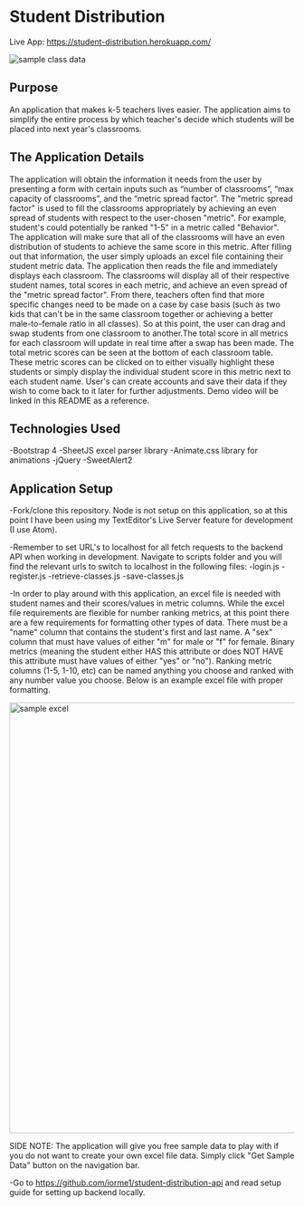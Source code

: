 # Student Distribution
Live App: https://student-distribution.herokuapp.com/

![sample class data](https://user-images.githubusercontent.com/28276414/59533769-50eb7d80-8ea1-11e9-8ddb-fb27258d0988.png)

## Purpose
An application that makes k-5 teachers lives easier. The application aims to simplify the entire process by which teacher's decide which students will be placed into next year's classrooms.

## The Application Details
The application will obtain the information it needs from the user by presenting a form with certain inputs such as “number of classrooms”, “max capacity of classrooms”, and the “metric spread factor”. The "metric spread factor" is used to fill the classrooms appropriately by achieving an even spread of students with respect to the user-chosen "metric". For example, student's could potentially be ranked "1-5" in a metric called "Behavior". The application will make sure that all of the classrooms will have an even distribution of students to achieve the same score in this metric. After filling out that information, the user simply uploads an excel file containing their student metric data. The application then reads the file and immediately displays each classroom. The classrooms will display all of their respective student names, total scores in each metric, and achieve an even spread of the "metric spread factor". From there, teachers often find that more specific changes need to be made on a case by case basis (such as two kids that can't be in the same classroom together or achieving a better male-to-female ratio in all classes). So at this point, the user can drag and swap students from one classroom to another.The total score in all metrics for each classroom will update in real time after a swap has been made. The total metric scores can be seen at the bottom of each classroom table. These metric scores can be clicked on to either visually highlight these students or simply display the individual student score in this metric next to each student name. User's can create accounts and save their data if they wish to come back to it later for further adjustments. Demo video will be linked
in this README as a reference.

## Technologies Used
 -Bootstrap 4
 -SheetJS excel parser library
 -Animate.css library for animations
 -jQuery
 -SweetAlert2


## Application Setup
 -Fork/clone this repository. Node is not setup on this application, so
 at this point I have been using my TextEditor's Live Server feature for development (I use Atom).

 -Remember to set URL's to localhost for all fetch requests to the backend API when working in development. Navigate to scripts folder and you will find the relevant urls to switch to localhost in the following files:
   -login.js
   -register.js
   -retrieve-classes.js
   -save-classes.js

 -In order to play around with this application, an excel file is needed
 with student names and their scores/values in metric columns. While the excel file requirements are flexible for number ranking metrics, at this point there are a few requirements for formatting other types of data. There must be a "name" column that contains the student's first and last name. A "sex" column that must have values of either "m" for male or "f" for female. Binary metrics (meaning the student either HAS this attribute or does NOT HAVE this attribute must have values of either "yes" or "no"). Ranking metric columns (1-5, 1-10, etc) can be named anything you choose and ranked with any number value you choose. Below is an example excel file with proper
 formatting.

 <img width="761" alt="sample excel" src="https://user-images.githubusercontent.com/28276414/59538156-a9287c80-8ead-11e9-869b-7b593027e763.png">

SIDE NOTE:
The application will give you free sample data to play with
if you do not want to create your own excel file data. Simply click
"Get Sample Data" button on the navigation bar.


-Go to https://github.com/iorme1/student-distribution-api and read setup
guide for setting up backend locally.
